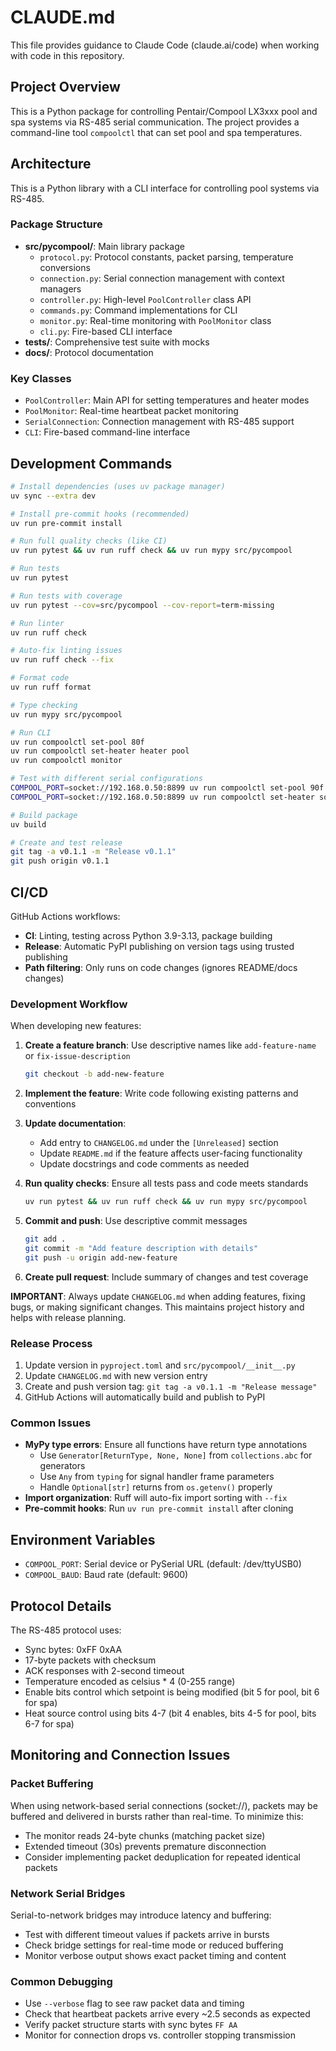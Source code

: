 # CLAUDE.md

This file provides guidance to Claude Code (claude.ai/code) when working with code in this repository.

## Project Overview

This is a Python package for controlling Pentair/Compool LX3xxx pool and spa systems via RS-485 serial communication. The project provides a command-line tool `compoolctl` that can set pool and spa temperatures.

## Architecture

This is a Python library with a CLI interface for controlling pool systems via RS-485.

### Package Structure

- **src/pycompool/**: Main library package
  - `protocol.py`: Protocol constants, packet parsing, temperature conversions
  - `connection.py`: Serial connection management with context managers
  - `controller.py`: High-level `PoolController` class API
  - `commands.py`: Command implementations for CLI
  - `monitor.py`: Real-time monitoring with `PoolMonitor` class
  - `cli.py`: Fire-based CLI interface
- **tests/**: Comprehensive test suite with mocks
- **docs/**: Protocol documentation

### Key Classes

- `PoolController`: Main API for setting temperatures and heater modes
- `PoolMonitor`: Real-time heartbeat packet monitoring
- `SerialConnection`: Connection management with RS-485 support
- `CLI`: Fire-based command-line interface

## Development Commands

```bash
# Install dependencies (uses uv package manager)
uv sync --extra dev

# Install pre-commit hooks (recommended)
uv run pre-commit install

# Run full quality checks (like CI)
uv run pytest && uv run ruff check && uv run mypy src/pycompool

# Run tests
uv run pytest

# Run tests with coverage
uv run pytest --cov=src/pycompool --cov-report=term-missing

# Run linter
uv run ruff check

# Auto-fix linting issues  
uv run ruff check --fix

# Format code
uv run ruff format

# Type checking
uv run mypy src/pycompool

# Run CLI
uv run compoolctl set-pool 80f
uv run compoolctl set-heater heater pool
uv run compoolctl monitor

# Test with different serial configurations
COMPOOL_PORT=socket://192.168.0.50:8899 uv run compoolctl set-pool 90f
COMPOOL_PORT=socket://192.168.0.50:8899 uv run compoolctl set-heater solar-only spa

# Build package
uv build

# Create and test release
git tag -a v0.1.1 -m "Release v0.1.1"
git push origin v0.1.1
```

## CI/CD

GitHub Actions workflows:
- **CI**: Linting, testing across Python 3.9-3.13, package building
- **Release**: Automatic PyPI publishing on version tags using trusted publishing
- **Path filtering**: Only runs on code changes (ignores README/docs changes)

### Development Workflow

When developing new features:

1. **Create a feature branch**: Use descriptive names like `add-feature-name` or `fix-issue-description`
   ```bash
   git checkout -b add-new-feature
   ```

2. **Implement the feature**: Write code following existing patterns and conventions

3. **Update documentation**:
   - Add entry to `CHANGELOG.md` under the `[Unreleased]` section
   - Update `README.md` if the feature affects user-facing functionality
   - Update docstrings and code comments as needed

4. **Run quality checks**: Ensure all tests pass and code meets standards
   ```bash
   uv run pytest && uv run ruff check && uv run mypy src/pycompool
   ```

5. **Commit and push**: Use descriptive commit messages
   ```bash
   git add .
   git commit -m "Add feature description with details"
   git push -u origin add-new-feature
   ```

6. **Create pull request**: Include summary of changes and test coverage

**IMPORTANT**: Always update `CHANGELOG.md` when adding features, fixing bugs, or making significant changes. This maintains project history and helps with release planning.

### Release Process

1. Update version in `pyproject.toml` and `src/pycompool/__init__.py`
2. Update `CHANGELOG.md` with new version entry
3. Create and push version tag: `git tag -a v0.1.1 -m "Release message"`
4. GitHub Actions will automatically build and publish to PyPI

### Common Issues

- **MyPy type errors**: Ensure all functions have return type annotations
  - Use `Generator[ReturnType, None, None]` from `collections.abc` for generators
  - Use `Any` from `typing` for signal handler frame parameters
  - Handle `Optional[str]` returns from `os.getenv()` properly
- **Import organization**: Ruff will auto-fix import sorting with `--fix`
- **Pre-commit hooks**: Run `uv run pre-commit install` after cloning

## Environment Variables

- `COMPOOL_PORT`: Serial device or PySerial URL (default: /dev/ttyUSB0)
- `COMPOOL_BAUD`: Baud rate (default: 9600)

## Protocol Details

The RS-485 protocol uses:
- Sync bytes: 0xFF 0xAA
- 17-byte packets with checksum
- ACK responses with 2-second timeout
- Temperature encoded as celsius * 4 (0-255 range)
- Enable bits control which setpoint is being modified (bit 5 for pool, bit 6 for spa)
- Heat source control using bits 4-7 (bit 4 enables, bits 4-5 for pool, bits 6-7 for spa)

## Monitoring and Connection Issues

### Packet Buffering
When using network-based serial connections (socket://), packets may be buffered and delivered in bursts rather than real-time. To minimize this:
- The monitor reads 24-byte chunks (matching packet size)
- Extended timeout (30s) prevents premature disconnection
- Consider implementing packet deduplication for repeated identical packets

### Network Serial Bridges
Serial-to-network bridges may introduce latency and buffering:
- Test with different timeout values if packets arrive in bursts
- Check bridge settings for real-time mode or reduced buffering
- Monitor verbose output shows exact packet timing and content

### Common Debugging
- Use `--verbose` flag to see raw packet data and timing
- Check that heartbeat packets arrive every ~2.5 seconds as expected
- Verify packet structure starts with sync bytes `FF AA`
- Monitor for connection drops vs. controller stopping transmission